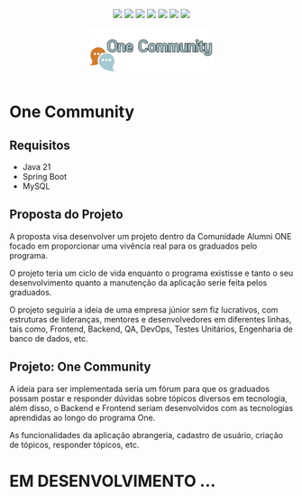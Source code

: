 <p align=center> 
<img src="https://img.shields.io/badge/java-%23ED8B00.svg?style=for-the-badge&logo=openjdk&logoColor=white">
<img src="https://img.shields.io/badge/spring%20boot-%236DB33F.svg?style=for-the-badge&logo=springboot&logoColor=white">  
<img src="https://img.shields.io/badge/MySQL-F2930E?style=for-the-badge&logo=mysql&logoColor=white">   
<img src="https://img.shields.io/badge/IntelliJ_IDEA-000000.svg?style=for-the-badge&logo=intellij-idea&logoColor=white">  
<img src="https://img.shields.io/badge/apache_maven-C71A36?style=for-the-badge&logo=apachemaven&logoColor=white">
<img src="https://img.shields.io/badge/git-F05032.svg?style=for-the-badge&logo=git&logoColor=white">  
<img src="https://img.shields.io/badge/json-000000.svg?style=for-the-badge&logo=json&logoColor=white">  

<br>
</p>

<p align="center">
  <img height="90px" src="./utils/one-community.png">
</p>


# One Community

## Requisitos

+ Java 21
+ Spring Boot
+ MySQL



## Proposta do Projeto

A proposta visa desenvolver um projeto dentro da Comunidade Alumni ONE focado em proporcionar uma vivência real para os graduados pelo programa.

O projeto teria um ciclo de vida enquanto o programa existisse e tanto o seu desenvolvimento quanto a manutenção da aplicação serie feita pelos graduados.

O projeto seguiria a ideia de uma empresa júnior sem fiz lucrativos, com estruturas de lideranças, mentores e desenvolvedores em diferentes linhas, tais como, Frontend, Backend, QA, DevOps, Testes Unitários, Engenharia de banco de dados, etc.


## Projeto: One Community

A ideia para ser implementada seria um fórum para que os graduados possam postar  e responder dúvidas sobre tópicos diversos em tecnologia, além disso, o Backend e Frontend seriam desenvolvidos com as tecnologias aprendidas ao longo do programa One.

As funcionalidades da aplicação abrangeria, cadastro de usuário, criação de tópicos, responder tópicos, etc.


# EM DESENVOLVIMENTO ...